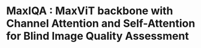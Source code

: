 # MaxIQA : MaxViT backbone with Channel Attention and Self-Attention for Blind Image Quality Assessment

